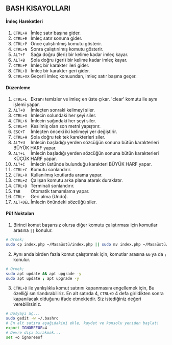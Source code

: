 ## BASH KISAYOLLARI

#### İmleç Hareketleri

1.  ```CTRL+A ```    İmleç satır başına gider.
2.  ```CTRL+E ```    İmleç satır sonuna gider.
3.  ```CTRL+P ```    Önce çalıştırılmış komutu gösterir.
4.  ```CTRL+N ```    Sonra çalıştırılmış komutu gösterir.
5.  ```ALT+F  ```    Sağa doğru (ileri) bir kelime kadar imleç kayar.
6.  ```ALT+B  ```    Sola doğru (geri) bir kelime kadar imleç kayar.
7.  ```CTRL+F ```    İmleç bir karakter ileri gider.
8.  ```CTRL+B ```    İmleç bir karakter geri gider.
9.  ```CTRL+XX```    Geçerli imleç konuundan, imleç satır başına geçer.

#### Düzenleme

1.  ```CTRL+L ```    Ekranı temizler ve imleç en üste çıkar. 'clear' komutu ile aynı işlemi yapar.
2.  ```ALT+O  ```    İmleçten sonraki kelimeyi siler.
3.  ```CTRL+U ```    İmlecin solundaki her şeyi siler.
4.  ```CTRL+K ```    İmlecin sağındaki her şeyi siler.
5.  ```CTRL+Y ```    Kesilmiş olan son metni yapıştırır.
6.  ```ESC+T  ```    İmleçten önceki iki kelimeyi yer değiştirir.
7.  ```CTRL+H ```    Sola doğru tek tek karekterleri siler.
8.  ```ALT+U  ```    İmlecin başladığı yerden sözcüğün sonuna bütün karakterleri BÜYÜK HARF yapar.
9.  ```ALT+L  ```    İmlecin başladığı yerden sözcüğün sonuna bütün karakterleri KÜÇÜK HARF yapar.
10. ```ALT+C  ```    İmlecin üstünde bulunduğu karakteri BÜYÜK HARF yapar.
11. ```CTRL+C ```    Komutu sonlandırır.
12. ```CTRL+R ```    Kullanılmış koutlarda arama yapar.
13. ```CTRL+Z ```    Çalışan komutu arka plana atarak duraklatır.
14. ```CTRL+D ```    Terminali sonlandırır.
15. ```TAB    ```    Otomatik tamamlama yapar.
16. ```CTRL+_ ```    Geri alma (Undo).
16. ```ALT+DEL```    İmlecin önündeki sözcüğü siler.

#### Püf Noktaları

1. Birinci komut başarısız olursa diğer komutu çalıştırması için komutlar arasına ```||``` konulur.

```bash
# Örnek;
sudo cp index.php ~/Masaüstü/index.php || sudo mv index.php ~/Masaüstü/index.php 
```

2. Aynı anda birden fazla komut çalıştırmak için, komutlar arasına ```&&``` ya da ```;``` konulur.

```bash
# Örnek;
sudo apt update && apt upgrade -y
sudo apt update ; apt upgrade -y
```

3. ```CTRL+D``` ile yanlışlıkla komut satırını kapanmasını engellemek için, Bu özelliği sınırlandırabiliriz. En alt satırda 4, ```CTRL+D``` 4 defa girildikten sonra kapanılacak olduğunu ifade etmektedir. Siz istediğiniz değeri verebilirsiniz.

```bash
# Dosyayı aç...
sudo gedit -w ~/.bashrc
# En alt satıra aşağıdakini ekle, kaydet ve konsolu yeniden başlat!
export IGNOREEOF=4
# Devre dışı bırakmak...
set +o ignoreeof
```
